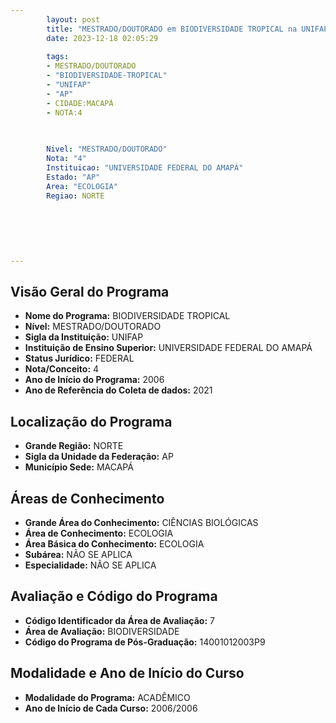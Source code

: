 ```yaml
---
        layout: post
        title: "MESTRADO/DOUTORADO em BIODIVERSIDADE TROPICAL na UNIFAP  "
        date: 2023-12-18 02:05:29
     
        tags:
        - MESTRADO/DOUTORADO
        - "BIODIVERSIDADE-TROPICAL"
        - "UNIFAP"
        - "AP"
        - CIDADE:MACAPÁ
        - NOTA:4
        
       

        Nivel: "MESTRADO/DOUTORADO"
        Nota: "4"
        Instituicao: "UNIVERSIDADE FEDERAL DO AMAPÁ"
        Estado: "AP"
        Area: "ECOLOGIA"
        Regiao: NORTE
        
        
        
        
        
        
---
```

## Visão Geral do Programa
- **Nome do Programa:** BIODIVERSIDADE TROPICAL
- **Nível:** MESTRADO/DOUTORADO
- **Sigla da Instituição:** UNIFAP
- **Instituição de Ensino Superior:** UNIVERSIDADE FEDERAL DO AMAPÁ
- **Status Jurídico:** FEDERAL
- **Nota/Conceito:** 4
- **Ano de Início do Programa:** 2006
- **Ano de Referência do Coleta de dados:** 2021

## Localização do Programa
- **Grande Região:** NORTE
- **Sigla da Unidade da Federação:** AP
- **Município Sede:** MACAPÁ

## Áreas de Conhecimento
- **Grande Área do Conhecimento:** CIÊNCIAS BIOLÓGICAS
- **Área de Conhecimento:** ECOLOGIA
- **Área Básica do Conhecimento:** ECOLOGIA
- **Subárea:** NÃO SE APLICA
- **Especialidade:** NÃO SE APLICA

## Avaliação e Código do Programa
- **Código Identificador da Área de Avaliação:** 7
- **Área de Avaliação:** BIODIVERSIDADE
- **Código do Programa de Pós-Graduação:** 14001012003P9


## Modalidade e Ano de Início do Curso
- **Modalidade do Programa:** ACADÊMICO
- **Ano de Início de Cada Curso:** 2006/2006
